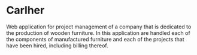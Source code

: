 # Carlher
Web application for project management of a company that is dedicated to the production of wooden furniture. In this application are handled each of the components of manufactured furniture and each of the projects that have been hired, including billing thereof.
